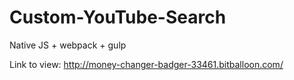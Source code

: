 # Custom-YouTube-Search
Native JS + webpack + gulp

Link to view: http://money-changer-badger-33461.bitballoon.com/
